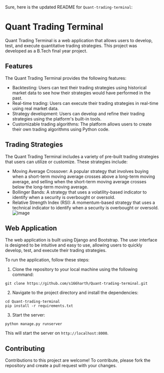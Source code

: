 Sure, here is the updated README for `Quant-trading-terminal`:

# Quant Trading Terminal

Quant Trading Terminal is a web application that allows users to develop, test, and execute quantitative trading strategies. This project was developed as a B.Tech final year project.

## Features

The Quant Trading Terminal provides the following features:

- Backtesting: Users can test their trading strategies using historical market data to see how their strategies would have performed in the past.
- Real-time trading: Users can execute their trading strategies in real-time using real market data.
- Strategy development: Users can develop and refine their trading strategies using the platform's built-in tools.
- Customizable trading algorithms: The platform allows users to create their own trading algorithms using Python code.

## Trading Strategies

The Quant Trading Terminal includes a variety of pre-built trading strategies that users can utilize or customize. These strategies include:

- Moving Average Crossover: A popular strategy that involves buying when a short-term moving average crosses above a long-term moving average, and selling when the short-term moving average crosses below the long-term moving average.
- Bollinger Bands: A strategy that uses a volatility-based indicator to identify when a security is overbought or oversold.
- Relative Strength Index (RSI): A momentum-based strategy that uses a technical indicator to identify when a security is overbought or oversold.
![image](https://user-images.githubusercontent.com/56957437/211207417-5f39daf9-e1c1-40ea-ae49-01552d67b2f2.png)
## Web Application

The web application is built using Django and Bootstrap. The user interface is designed to be intuitive and easy to use, allowing users to quickly develop, test, and execute their trading strategies.

To run the application, follow these steps:

1. Clone the repository to your local machine using the following command:

```
git clone https://github.com/s166harth/Quant-trading-terminal.git
```

2. Navigate to the project directory and install the dependencies:

```
cd Quant-trading-terminal
pip install -r requirements.txt
```

3. Start the server:

```
python manage.py runserver
```

This will start the server on `http://localhost:8000`.

## Contributing

Contributions to this project are welcome! To contribute, please fork the repository and create a pull request with your changes.

